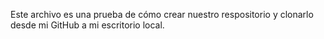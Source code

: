 Este archivo es una prueba de cómo crear nuestro respositorio y clonarlo desde mi GitHub a mi escritorio local.
